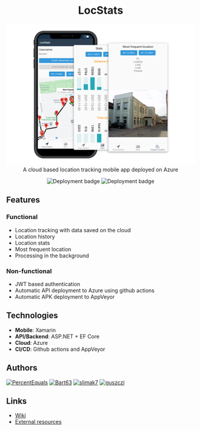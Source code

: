 <h1 align="center">LocStats</h1>
<p align="center">
  <img src="https://github.com/PercentEquals/LocStats/blob/main/Preview.png" alt="Preview" />
  A cloud based location tracking mobile app deployed on Azure  
</p>

<p align="center">
  <img src="https://github.com/PercentEquals/LocStats/actions/workflows/main_locstats.yml/badge.svg" alt="Deployment badge" />  
  <img src="https://ci.appveyor.com/api/projects/status/x94mg2jl5xn9ob57/branch/main?svg=true" alt="Deployment badge" /> 
</p>

## Features  
### Functional  
- Location tracking with data saved on the cloud
- Location history
- Location stats
- Most frequent location
- Processing in the background

### Non-functional  
- JWT based authentication
- Automatic API deployment to Azure using github actions
- Automatic APK deployment to AppVeyor

## Technologies

- **Mobile**: Xamarin
- **API/Backend**: ASP.NET + EF Core
- **Cloud**: Azure
- **CI/CD**: Github actions and AppVeyor

## Authors

<a href="https://github.com/PercentEquals"><img src="https://github.com/PercentEquals.png" alt="PercentEquals" title="PercentEquals" width="80" height="80"></a>
<a href="https://github.com/Bart63"><img src="https://github.com/Bart63.png" alt="Bart63" title="Bart63" width="80" height="80"></a>
<a href="https://github.com/slimak7"><img src="https://github.com/slimak7.png" alt="slimak7" title="slimak7" width="80" height="80"></a>
<a href="https://github.com/guszczi"><img src="https://github.com/guszczi.png" alt="guszczi" title="guszczi" width="80" height="80"></a>

## Links

- [Wiki](https://github.com/PercentEquals/LocStats/wiki)
- [External resources](https://github.com/PercentEquals/LocStats/projects/3)

